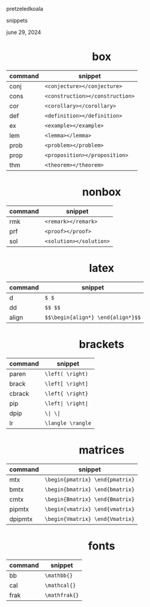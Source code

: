 <link href="../whirlwind.css" rel="stylesheet">

<whirlheader>
    <p>pretzeledkoala</p>
    <p>snippets</p>
    <p>june 29, 2024</p>
</whirlheader>

<center>

# box

| command | snippet |
|--------------|-----------------|
| conj         | `<conjecture></conjecture>`     |
| cons         | `<construction></construction>` |
| cor          | `<corollary></corollary>`       |
| def          | `<definition></definition>`     |
| ex           | `<example></example>`           |
| lem          | `<lemma></lemma>`               |
| prob         | `<problem></problem>`           |
| prop         | `<proposition></proposition>`   |
| thm          | `<theorem></theorem>`           |

# nonbox

| command | snippet |
|---------|------------|
| rmk          | `<remark></remark>`                 |
| prf          | `<proof></proof>`                   |
| sol          | `<solution></solution>`             |

# latex

| command | snippet |
|---------|------------|
| d | `$ $` |
| dd | `$$ $$` |
| align| `$$\begin{align*} \end{align*}$$` |

# brackets

| command | snippet |
|---------|------------|
| paren | `\left( \right)` |
| brack | `\left[ \right]` |
| cbrack | `\left{ \right}` |
| pip | `\left\| \right\|` |
| dpip | `\\| \\|` |
| lr | `\langle \rangle` |

# matrices

| command | snippet |
|---------|------------|
| mtx | `\begin{pmatrix} \end{pmatrix}` |
| bmtx | `\begin{bmatrix} \end{bmatrix}` |
| cmtx | `\begin{Bmatrix} \end{Bmatrix}` |
| pipmtx | `\begin{vmatrix} \end{vmatrix}` |
| dpipmtx | `\begin{Vmatrix} \end{Vmatrix}` |

# fonts

| command | snippet |
|---------|------------|
| bb | `\mathbb{}` |
| cal | `\mathcal{}` |
| frak | `\mathfrak{}` |

</center>

